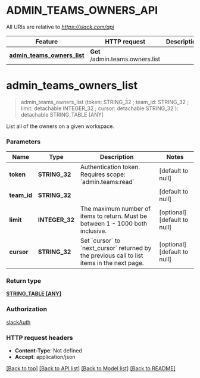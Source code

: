# ADMIN_TEAMS_OWNERS_API

All URIs are relative to *https://slack.com/api*

Feature | HTTP request | Description
------------- | ------------- | -------------
[**admin_teams_owners_list**](ADMIN_TEAMS_OWNERS_API.md#admin_teams_owners_list) | **Get** /admin.teams.owners.list | 


# **admin_teams_owners_list**
> admin_teams_owners_list (token: STRING_32 ; team_id: STRING_32 ; limit:  detachable INTEGER_32 ; cursor:  detachable STRING_32 ): detachable STRING_TABLE [ANY]
	



List all of the owners on a given workspace.


### Parameters

Name | Type | Description  | Notes
------------- | ------------- | ------------- | -------------
 **token** | **STRING_32**| Authentication token. Requires scope: &#x60;admin.teams:read&#x60; | [default to null]
 **team_id** | **STRING_32**|  | [default to null]
 **limit** | **INTEGER_32**| The maximum number of items to return. Must be between 1 - 1000 both inclusive. | [optional] [default to null]
 **cursor** | **STRING_32**| Set &#x60;cursor&#x60; to &#x60;next_cursor&#x60; returned by the previous call to list items in the next page. | [optional] [default to null]

### Return type

[**STRING_TABLE [ANY]**](ANY.md)

### Authorization

[slackAuth](../README.md#slackAuth)

### HTTP request headers

 - **Content-Type**: Not defined
 - **Accept**: application/json

[[Back to top]](#) [[Back to API list]](../README.md#documentation-for-api-endpoints) [[Back to Model list]](../README.md#documentation-for-models) [[Back to README]](../README.md)

